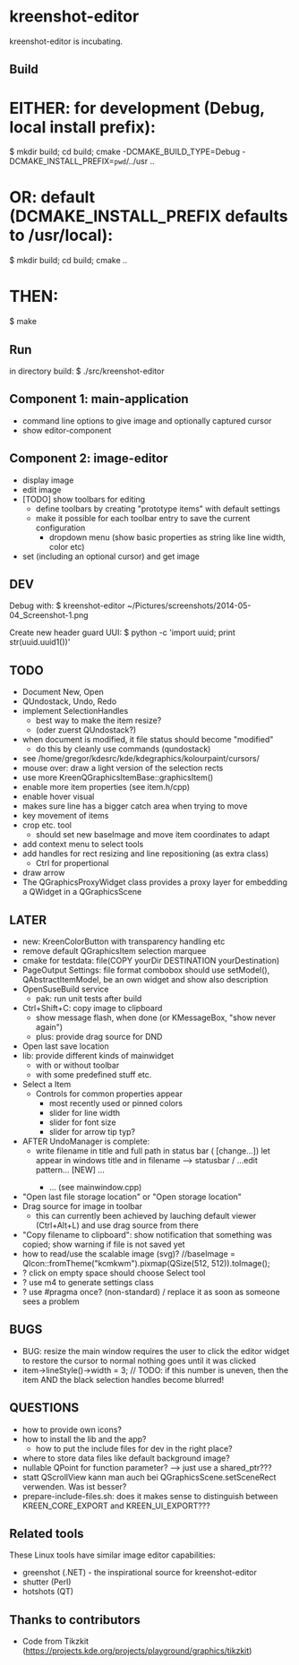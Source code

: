 kreenshot-editor
================

kreenshot-editor is incubating.

Build
-----
# EITHER: for development (Debug, local install prefix):
$ mkdir build; cd build; cmake -DCMAKE_BUILD_TYPE=Debug -DCMAKE_INSTALL_PREFIX=`pwd`/../usr ..

# OR: default (DCMAKE_INSTALL_PREFIX defaults to /usr/local):
$ mkdir build; cd build; cmake ..

# THEN:
$ make

Run
---
in directory build:
$ ./src/kreenshot-editor

Component 1: main-application
-----------------------------
- command line options to give image and optionally captured cursor
- show editor-component

Component 2: image-editor
-------------------------
- display image
- edit image
- [TODO] show toolbars for editing
    - define toolbars by creating "prototype items" with default settings
    - make it possible for each toolbar entry to save the current configuration
        - dropdown menu (show basic properties as string like line width, color etc)
- set (including an optional cursor) and get image

DEV
---
Debug with: $ kreenshot-editor ~/Pictures/screenshots/2014-05-04_Screenshot-1.png

Create new header guard UUI:
$ python -c 'import uuid; print str(uuid.uuid1())'

TODO
----
- Document New, Open
- QUndostack, Undo, Redo
- implement SelectionHandles
    - best way to make the item resize?
    - (oder zuerst QUndostack?)
- when document is modified, it file status should become "modified"
    - do this by cleanly use commands (qundostack)
- see /home/gregor/kdesrc/kde/kdegraphics/kolourpaint/cursors/
- mouse over: draw a light version of the selection rects
- use more KreenQGraphicsItemBase::graphicsItem()
- enable more item properties (see item.h/cpp)
- enable hover visual
- makes sure line has a bigger catch area when trying to move
- key movement of items
- crop etc. tool
    - should set new baseImage and move item coordinates to adapt
- add context menu to select tools
- add handles for rect resizing and line repositioning (as extra class)
    - Ctrl for propertional
- draw arrow
- The QGraphicsProxyWidget class provides a proxy layer for embedding a QWidget in a QGraphicsScene

LATER
-----
- new: KreenColorButton with transparency handling etc
- remove default QGraphicsItem selection marquee
- cmake for testdata: file(COPY yourDir DESTINATION yourDestination)
- PageOutput Settings: file format combobox should use setModel(), QAbstractItemModel,
    be an own widget and show also description
- OpenSuseBuild service
    - pak: run unit tests after build
- Ctrl+Shift+C: copy image to clipboard
    - show message flash, when done (or KMessageBox, "show never again")
    - plus: provide drag source for DND
- Open last save location
- lib: provide different kinds of mainwidget
   - with or without toolbar
   - with some predefined stuff etc.
- Select a Item
  - Controls for common properties appear
     - most recently used or pinned colors
     - slider for line width
     - slider for font size
     - slider for arrow tip typ?
- AFTER UndoManager is complete:
    - write filename in title and full path in status bar (<path> [change...])
        let appear in windows title and in filename --> statusbar / ...edit pattern...
        [NEW] ...
        *  ... (see mainwindow.cpp)
- "Open last file storage location" or "Open storage location"
- Drag source for image in toolbar
    - this can currently been achieved by lauching default viewer (Ctrl+Alt+L) and use drag source from there
- "Copy filename to clipboard": show notification that something was copied; show warning if file is not saved yet
- how to read/use the scalable image (svg)?
     //baseImage = QIcon::fromTheme("kcmkwm").pixmap(QSize(512, 512)).toImage();
- ? click on empty space should choose Select tool
- ? use m4 to generate settings class
- ? use #pragma once? (non-standard) / replace it as soon as someone sees a problem

BUGS
----
- BUG: resize the main window requires the user to click the editor widget to restore the cursor to normal
    nothing goes until it was clicked
- item->lineStyle()->width = 3; // TODO: if this number is uneven, then the item AND the black selection handles become blurred!

QUESTIONS
---------
- how to provide own icons?
- how to install the lib and the app?
    - how to put the include files for dev in the right place?
- where to store data files like default background image?
- nullable QPoint for function parameter? --> just use a shared_ptr???
- statt QScrollView kann man auch bei QGraphicsScene.setSceneRect verwenden. Was ist besser?
- prepare-include-files.sh: does it makes sense to distinguish between KREEN_CORE_EXPORT and KREEN_UI_EXPORT???

Related tools
-------------
These Linux tools have similar image editor capabilities:
- greenshot (.NET) - the inspirational source for kreenshot-editor
- shutter (Perl)
- hotshots (QT)

Thanks to contributors
----------------------
- Code from Tikzkit (https://projects.kde.org/projects/playground/graphics/tikzkit)


